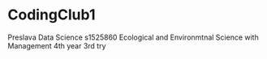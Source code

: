 # CodingClub1
Preslava
Data Science
s1525860
Ecological and Environmtnal Science with Management
4th year
3rd try